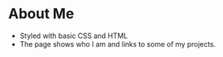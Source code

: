 # About Me
* Styled with basic CSS and HTML
* The page shows who I am and links to some of my projects. 
